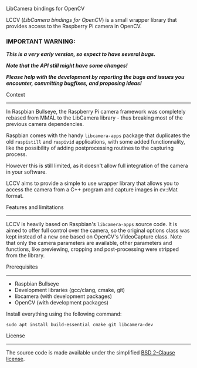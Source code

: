 LibCamera bindings for OpenCV

LCCV (*LibCamera bindings for OpenCV*) is a small wrapper library that provides access to the Raspberry Pi camera in OpenCV.

### IMPORTANT WARNING: 

***This is a very early version, so expect to have several bugs.***

***Note that the API still might have some changes!***

***Please help with the development by reporting the bugs and issues you encounter, committing bugfixes, and proposing ideas!***

Context

-------

In Raspbian Bullseye, the Raspberry Pi camera framework was completely rebased from MMAL to the LibCamera library - thus breaking most of the previous camera dependencies.

Raspbian comes with the handy `libcamera-apps` package that duplicates the old `raspistill` and `raspivid` applications, with some added functionnality, like the possibility of adding postprocessing routines to the capturing process.

However this is still limited, as it doesn't allow full integration of the camera in your software.

LCCV aims to provide a simple to use wrapper library that allows you to access the camera from a C++ program and capture images in cv::Mat format.

Features and limitations

------------------------

LCCV is heavily based on Raspbian's `libcamera-apps` source code. It is aimed to offer full control over the camera, so the original options class was kept instead of a new one based on OpenCV's VideoCapture class. Note that only the camera parameters are available, other parameters and functions, like previewing, cropping and post-processing were stripped from the library.

Prerequisites

-------------

- Raspbian Bullseye
- Development libraries (gcc/clang, cmake, git)
- libcamera (with development packages)
- OpenCV (with development packages)

Install everything using the following command:

    sudo apt install build-essential cmake git libcamera-dev 


License

-------

The source code is made available under the simplified [BSD 2-Clause license](https://spdx.org/licenses/BSD-2-Clause.html).
